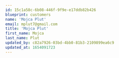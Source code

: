 ```yaml
---
id: 15c1a58c-6b08-446f-9f9e-e17ddb82b426
blueprint: customers
name: 'Mojca Plut'
email: mplut7@gmail.com
title: 'Mojca Plut'
first_name: Mojca
last_name: Plut
updated_by: c82a7926-03bd-4bb0-81b3-2109899ea6c9
updated_at: 1654091723
---
```

